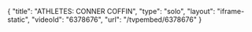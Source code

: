 {
    "title": "ATHLETES: CONNER COFFIN",
    "type": "solo",
    "layout": "iframe-static",
    "videoId": "6378676",
    "url": "\/tvpembed\/6378676"
}